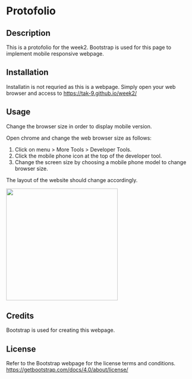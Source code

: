 # Protofolio

## Description 

This is a protofolio for the week2. Bootstrap is used for this page to implement mobile responsive webpage. 


## Installation
Installatin is not requried as this is a webpage. 
Simply open your web browser and access to https://tak-9.github.io/week2/

## Usage 
Change the browser size in order to display mobile version.

Open chrome and change the web browser size as follows: 
1. Click on menu > More Tools > Developer Tools.
2. Click the mobile phone icon at the top of the developer tool.
3. Change the screen size by choosing a mobile phone model to change browser size. 

The layout of the website should change accordingly. 
<br>

<img src="https://raw.githubusercontent.com/tak-9/week2/master/week2_screencapture.png" height="300px">


## Credits
Bootstrap is used for creating this webpage.  


## License
Refer to the Bootstrap webpage for the license terms and conditions. 
https://getbootstrap.com/docs/4.0/about/license/


